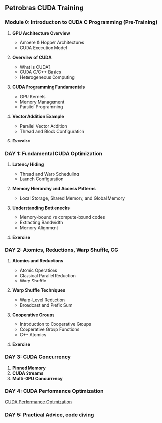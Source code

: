 ## Petrobras CUDA Training
     
### **Module 0: Introduction to CUDA C Programming (Pre-Training)**
1. **GPU Architecture Overview**
   - Ampere & Hopper Architectures
   - CUDA Execution Model
     
2. **Overview of CUDA**
   - What is CUDA?
   - CUDA C/C++ Basics
   - Heterogeneous Computing

3. **CUDA Programming Fundamentals**
   - GPU Kernels
   - Memory Management
   - Parallel Programming

4. **Vector Addition Example**
   - Parallel Vector Addition
   - Thread and Block Configuration

5. **Exercise**

### **DAY 1: Fundamental CUDA Optimization**

1. **Latency Hiding**
   - Thread and Warp Scheduling
   - Launch Configuration

2. **Memory Hierarchy and Access Patterns**
   - Local Storage, Shared Memory, and Global Memory
     
3. **Understanding Bottlenecks**
   - Memory-bound vs compute-bound codes
   - Extracting Bandwidth
   -  Memory Alignment

3. **Exercise**
   
### **DAY 2: Atomics, Reductions, Warp Shuffle, CG**
1. **Atomics and Reductions**
   - Atomic Operations
   - Classical Parallel Reduction
   - Warp Shuffle

2. **Warp Shuffle Techniques**
   - Warp-Level Reduction
   - Broadcast and Prefix Sum

3. **Cooperative Groups**
   - Introduction to Cooperative Groups
   - Cooperative Group Functions
   - C++ Atomics

4. **Exercise**
   
### **DAY 3: CUDA Concurrency**
1. **Pinned Memory**
2. **CUDA Streams**
3. **Multi-GPU Concurrency**

### **DAY 4: CUDA Performance Optimization**

[CUDA Performance Optimization](https://www.nvidia.com/en-us/on-demand/session/gtc24-s62191/)

### **DAY 5: Practical Advice, code diving**
